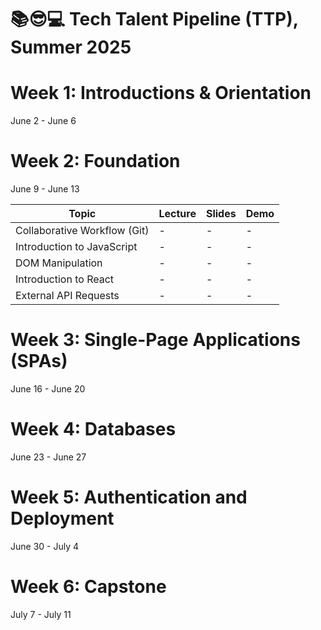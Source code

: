 # 📚😎💻 **Tech Talent Pipeline (TTP), Summer 2025**

# Week 1: Introductions & Orientation

June 2 - June 6

# Week 2: Foundation

June 9 - June 13

| Topic                        | Lecture | Slides | Demo |
| ---------------------------- | ------- | ------ | ---- |
| Collaborative Workflow (Git) | -       | -      | -    |
| Introduction to JavaScript   | -       | -      | -    |
| DOM Manipulation             | -       | -      | -    |
| Introduction to React        | -       | -      | -    |
| External API Requests        | -       | -      | -    |

[//]: # " Paste in table above >> [📺][collab-lec] "
[collab-lec]: #link-to-lecture
[//]: # " Paste in table above >> [🖼️][collab-lec-slides] "
[collab-lec-slides]: #link-to-slide-deck-here

# Week 3: Single-Page Applications (SPAs)

June 16 - June 20

# Week 4: Databases

June 23 - June 27

# Week 5: Authentication and Deployment

June 30 - July 4

# Week 6: Capstone

July 7 - July 11
